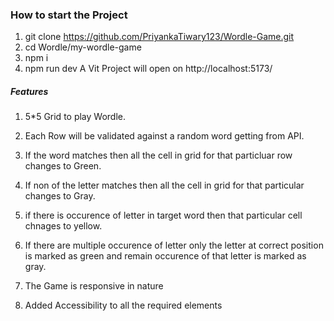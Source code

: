 ### How to start the Project 

1. git clone https://github.com/PriyankaTiwary123/Wordle-Game.git
2. cd Wordle/my-wordle-game
3. npm i
4. npm run dev 
A Vit Project will open on  http://localhost:5173/


##### Features
1. 5*5 Grid to play Wordle.
2. Each Row will be validated against a random word getting from API.
3. If the word matches then all the cell in grid for that particluar row changes to Green.
4. If non of the letter matches then all the cell in grid for that particular changes to Gray.
5. if there is occurence of letter in target word then that particular cell chnages to yellow.
6. If there are multiple occurence of letter only the letter at correct position is marked as green and remain occurence of that letter is marked as gray.

7. The Game is responsive in nature
8.  Added Accessibility to all the required elements

